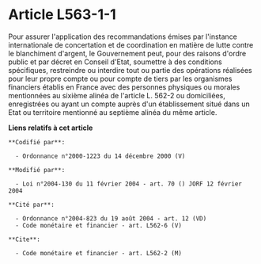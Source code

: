 # Article L563-1-1

Pour assurer l'application des recommandations émises par l'instance internationale de concertation et de coordination en
matière de lutte contre le blanchiment d'argent, le Gouvernement peut, pour des raisons d'ordre public et par décret en
Conseil d'Etat, soumettre à des conditions spécifiques, restreindre ou interdire tout ou partie des opérations réalisées pour
leur propre compte ou pour compte de tiers par les organismes financiers établis en France avec des personnes physiques ou
morales mentionnées au sixième alinéa de l'article L. 562-2 ou domiciliées, enregistrées ou ayant un compte auprès d'un
établissement situé dans un Etat ou territoire mentionné au septième alinéa du même article.

**Liens relatifs à cet article**

	**Codifié par**:

	  - Ordonnance n°2000-1223 du 14 décembre 2000 (V)

	**Modifié par**:

	  - Loi n°2004-130 du 11 février 2004 - art. 70 () JORF 12 février 2004

	**Cité par**:

	  - Ordonnance n°2004-823 du 19 août 2004 - art. 12 (VD)
	  - Code monétaire et financier - art. L562-6 (V)

	**Cite**:

	  - Code monétaire et financier - art. L562-2 (M)

